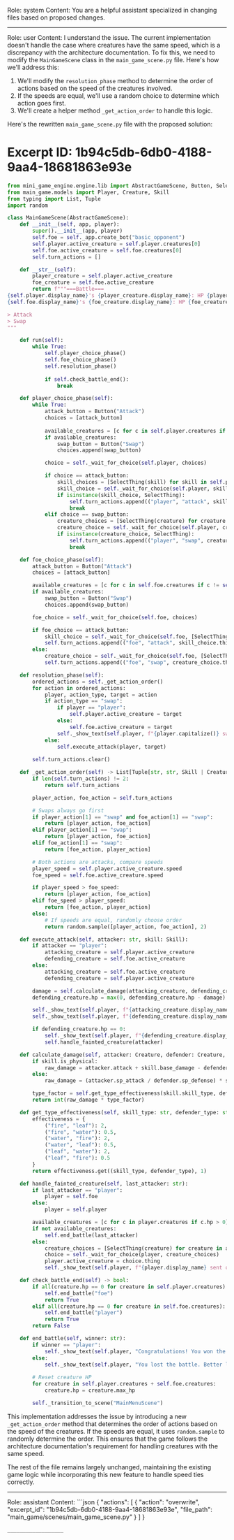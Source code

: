 Role: system
Content: You are a helpful assistant specialized in changing files based on proposed changes.
__________________
Role: user
Content: I understand the issue. The current implementation doesn't handle the case where creatures have the same speed, which is a discrepancy with the architecture documentation. To fix this, we need to modify the `MainGameScene` class in the `main_game_scene.py` file. Here's how we'll address this:

1. We'll modify the `resolution_phase` method to determine the order of actions based on the speed of the creatures involved.
2. If the speeds are equal, we'll use a random choice to determine which action goes first.
3. We'll create a helper method `_get_action_order` to handle this logic.

Here's the rewritten `main_game_scene.py` file with the proposed solution:

# Excerpt ID: 1b94c5db-6db0-4188-9aa4-18681863e93e
```python main_game/scenes/main_game_scene.py
from mini_game_engine.engine.lib import AbstractGameScene, Button, SelectThing
from main_game.models import Player, Creature, Skill
from typing import List, Tuple
import random

class MainGameScene(AbstractGameScene):
    def __init__(self, app, player):
        super().__init__(app, player)
        self.foe = self._app.create_bot("basic_opponent")
        self.player.active_creature = self.player.creatures[0]
        self.foe.active_creature = self.foe.creatures[0]
        self.turn_actions = []

    def __str__(self):
        player_creature = self.player.active_creature
        foe_creature = self.foe.active_creature
        return f"""===Battle===
{self.player.display_name}'s {player_creature.display_name}: HP {player_creature.hp}/{player_creature.max_hp}
{self.foe.display_name}'s {foe_creature.display_name}: HP {foe_creature.hp}/{foe_creature.max_hp}

> Attack
> Swap
"""

    def run(self):
        while True:
            self.player_choice_phase()
            self.foe_choice_phase()
            self.resolution_phase()
            
            if self.check_battle_end():
                break

    def player_choice_phase(self):
        while True:
            attack_button = Button("Attack")
            choices = [attack_button]
            
            available_creatures = [c for c in self.player.creatures if c != self.player.active_creature and c.hp > 0]
            if available_creatures:
                swap_button = Button("Swap")
                choices.append(swap_button)

            choice = self._wait_for_choice(self.player, choices)

            if choice == attack_button:
                skill_choices = [SelectThing(skill) for skill in self.player.active_creature.skills]
                skill_choice = self._wait_for_choice(self.player, skill_choices + [Button("Back")])
                if isinstance(skill_choice, SelectThing):
                    self.turn_actions.append(("player", "attack", skill_choice.thing))
                    break
            elif choice == swap_button:
                creature_choices = [SelectThing(creature) for creature in available_creatures]
                creature_choice = self._wait_for_choice(self.player, creature_choices + [Button("Back")])
                if isinstance(creature_choice, SelectThing):
                    self.turn_actions.append(("player", "swap", creature_choice.thing))
                    break

    def foe_choice_phase(self):
        attack_button = Button("Attack")
        choices = [attack_button]

        available_creatures = [c for c in self.foe.creatures if c != self.foe.active_creature and c.hp > 0]
        if available_creatures:
            swap_button = Button("Swap")
            choices.append(swap_button)

        foe_choice = self._wait_for_choice(self.foe, choices)

        if foe_choice == attack_button:
            skill_choice = self._wait_for_choice(self.foe, [SelectThing(skill) for skill in self.foe.active_creature.skills])
            self.turn_actions.append(("foe", "attack", skill_choice.thing))
        else:
            creature_choice = self._wait_for_choice(self.foe, [SelectThing(creature) for creature in available_creatures])
            self.turn_actions.append(("foe", "swap", creature_choice.thing))

    def resolution_phase(self):
        ordered_actions = self._get_action_order()
        for action in ordered_actions:
            player, action_type, target = action
            if action_type == "swap":
                if player == "player":
                    self.player.active_creature = target
                else:
                    self.foe.active_creature = target
                self._show_text(self.player, f"{player.capitalize()} swapped to {target.display_name}!")
            else:
                self.execute_attack(player, target)
        
        self.turn_actions.clear()

    def _get_action_order(self) -> List[Tuple[str, str, Skill | Creature]]:
        if len(self.turn_actions) != 2:
            return self.turn_actions

        player_action, foe_action = self.turn_actions

        # Swaps always go first
        if player_action[1] == "swap" and foe_action[1] == "swap":
            return [player_action, foe_action]
        elif player_action[1] == "swap":
            return [player_action, foe_action]
        elif foe_action[1] == "swap":
            return [foe_action, player_action]

        # Both actions are attacks, compare speeds
        player_speed = self.player.active_creature.speed
        foe_speed = self.foe.active_creature.speed

        if player_speed > foe_speed:
            return [player_action, foe_action]
        elif foe_speed > player_speed:
            return [foe_action, player_action]
        else:
            # If speeds are equal, randomly choose order
            return random.sample([player_action, foe_action], 2)

    def execute_attack(self, attacker: str, skill: Skill):
        if attacker == "player":
            attacking_creature = self.player.active_creature
            defending_creature = self.foe.active_creature
        else:
            attacking_creature = self.foe.active_creature
            defending_creature = self.player.active_creature

        damage = self.calculate_damage(attacking_creature, defending_creature, skill)
        defending_creature.hp = max(0, defending_creature.hp - damage)

        self._show_text(self.player, f"{attacking_creature.display_name} used {skill.display_name}!")
        self._show_text(self.player, f"{defending_creature.display_name} took {damage} damage!")

        if defending_creature.hp == 0:
            self._show_text(self.player, f"{defending_creature.display_name} fainted!")
            self.handle_fainted_creature(attacker)

    def calculate_damage(self, attacker: Creature, defender: Creature, skill: Skill) -> int:
        if skill.is_physical:
            raw_damage = attacker.attack + skill.base_damage - defender.defense
        else:
            raw_damage = (attacker.sp_attack / defender.sp_defense) * skill.base_damage

        type_factor = self.get_type_effectiveness(skill.skill_type, defender.creature_type)
        return int(raw_damage * type_factor)

    def get_type_effectiveness(self, skill_type: str, defender_type: str) -> float:
        effectiveness = {
            ("fire", "leaf"): 2,
            ("fire", "water"): 0.5,
            ("water", "fire"): 2,
            ("water", "leaf"): 0.5,
            ("leaf", "water"): 2,
            ("leaf", "fire"): 0.5
        }
        return effectiveness.get((skill_type, defender_type), 1)

    def handle_fainted_creature(self, last_attacker: str):
        if last_attacker == "player":
            player = self.foe
        else:
            player = self.player

        available_creatures = [c for c in player.creatures if c.hp > 0]
        if not available_creatures:
            self.end_battle(last_attacker)
        else:
            creature_choices = [SelectThing(creature) for creature in available_creatures]
            choice = self._wait_for_choice(player, creature_choices)
            player.active_creature = choice.thing
            self._show_text(self.player, f"{player.display_name} sent out {player.active_creature.display_name}!")

    def check_battle_end(self) -> bool:
        if all(creature.hp == 0 for creature in self.player.creatures):
            self.end_battle("foe")
            return True
        elif all(creature.hp == 0 for creature in self.foe.creatures):
            self.end_battle("player")
            return True
        return False

    def end_battle(self, winner: str):
        if winner == "player":
            self._show_text(self.player, "Congratulations! You won the battle!")
        else:
            self._show_text(self.player, "You lost the battle. Better luck next time!")
        
        # Reset creature HP
        for creature in self.player.creatures + self.foe.creatures:
            creature.hp = creature.max_hp

        self._transition_to_scene("MainMenuScene")
```

This implementation addresses the issue by introducing a new `_get_action_order` method that determines the order of actions based on the speed of the creatures. If the speeds are equal, it uses `random.sample` to randomly determine the order. This ensures that the game follows the architecture documentation's requirement for handling creatures with the same speed.

The rest of the file remains largely unchanged, maintaining the existing game logic while incorporating this new feature to handle speed ties correctly.
__________________
Role: assistant
Content: ```json
{
  "actions": [
    {
      "action": "overwrite",
      "excerpt_id": "1b94c5db-6db0-4188-9aa4-18681863e93e",
      "file_path": "main_game/scenes/main_game_scene.py"
    }
  ]
}
```
__________________
